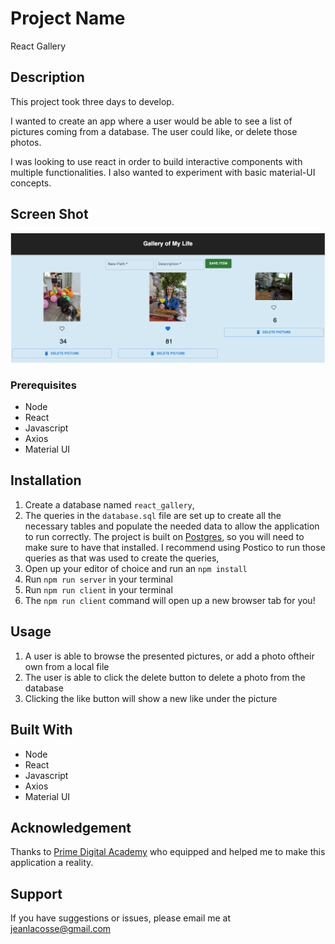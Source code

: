 # Project Name
React Gallery 

## Description
This project took three days to develop.

I wanted to create an app where a user would be able to see a list of pictures coming from a database. The user could like, or delete those photos.

I was looking to use react in order to build interactive components with multiple functionalities. I also wanted to experiment with basic material-UI concepts.

## Screen Shot 

![alt text](./public/images/Screen%20Shot%202022-06-25%20at%2012.47.28%20PM.png)

### Prerequisites

- Node
- React
- Javascript
- Axios
- Material UI


## Installation

1. Create a database named `react_gallery`,
2. The queries in the `database.sql` file are set up to create all the necessary tables and populate the needed data to allow the application to run correctly. The project is built on [Postgres](https://www.postgresql.org/download/), so you will need to make sure to have that installed. I recommend using Postico to run those queries as that was used to create the queries, 
3. Open up your editor of choice and run an `npm install`
4. Run `npm run server` in your terminal
5. Run `npm run client` in your terminal
6. The `npm run client` command will open up a new browser tab for you!

## Usage

1. A user is able to browse the presented pictures, or add a photo oftheir own from a local file
2. The user is able to click the delete button to delete a photo from the database
3. Clicking the like button will show a new like under the picture

## Built With

- Node
- React
- Javascript
- Axios
- Material UI

## Acknowledgement
Thanks to [Prime Digital Academy](www.primeacademy.io) who equipped and helped me to make this application a reality.

## Support
If you have suggestions or issues, please email me at [jeanlacosse@gmail.com](www.google.com)
